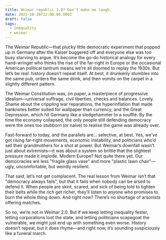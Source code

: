 ```yaml
---
title: Weimar republic 2.0? Don’t make me laugh.
date: 2022-10-26T22:00:00.000Z
draft: false
tags:
  - inequality
  - weimar
---
```


The Weimar Republic—that plucky little democratic experiment that popped up in Germany after the Kaiser buggered off and everyone else was too busy starving to argue. It’s become the go-do historical analogy for every hand-wringer who thinks the rise of the far-right in Europe or the occasional American political tantrum means we’re all doomed to replay the 1930s. But let’s be real: history doesn’t repeat itself. At best, it drunkenly stumbles into the same pub, orders the same drink, and then vomits on the carpet in a slightly different pattern.

The Weimar Constitution was, on paper, a masterpiece of progressive idealism—universal suffrage, civil liberties, checks and balances. Lovely. Shame about the crippling war reparations, the hyperinflation that made banknotes better suited for wallpaper than currency, and the Great Depression, which hit Germany like a sledgehammer to a soufflé. By the time the economy collapsed, the only people still defending democracy were the ones too stubborn (or naive) to realise the game was already over.

Fast-forward to today, and the parallels are... selective, at best. Yes, we’ve got rising far-right movements, economic instability, and politicians who’d sell their grandmothers for a shot at power. But Weimar’s downfall wasn’t just about extremists—it was about a system so brittle that the slightest pressure made it implode. Modern Europe? Not quite there yet. Our democracies are less "fragile glass vase" and more "plastic lawn chair"—ugly, uncomfortable, but weirdly resilient.

That said, let’s not get complacent. The real lesson from Weimar isn’t that "democracy always fails", but that it fails when nobody can be arsed to defend it. When people are skint, scared, and sick of being told to tighten their belts while the rich get richer, they’ll listen to anyone who promises to burn the whole thing down. And right now? There’s no shortage of arsonists offering matches.

So no, we’re not in Weimar 2.0. But if we keep letting inequality fester, letting corporations loot the state, and letting politicians scapegoat the vulnerable, we might just end up with something even worse. History doesn’t repeat, but it does rhyme—and right now, it’s sounding suspiciously like a funeral march.
